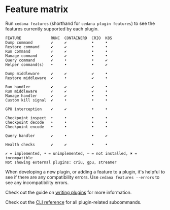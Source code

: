 # Feature matrix

Run `cedana features` (shorthand for `cedana plugin features`) to see the features currently supported by each plugin.

```
FEATURE             RUNC  CONTAINERD  CRIO  K8S
Dump command        ✔     ✔           •     •
Restore command     ✔     ✔           •     •
Run command         ✔     ✔           •     •
Manage command      ✔     ✔           •     •
Query command       ✔     •           •     ✔
Helper command(s)   •     •           •     ✔

Dump middleware     ✔     ✔           ✔     •
Restore middleware  ✔     •           ✔     •

Run handler         ✔     ✔           ✔     •
Run middleware      ✔     ✔           ✔     •
Manage handler      ✔     ✔           •     •
Custom kill signal  ✔     •           •     •

GPU interception    ✔     ✔           •     •

Checkpoint inspect  •     •           •     •
Checkpoint decode   •     •           •     •
Checkpoint encode   •     •           •     •

Query handler       ✔     •           •     ✔

Health checks       ✔     ✔           •     •

✔ = implemented, • = unimplemented, — = not installed, ✖ = incompatible
Not showing external plugins: criu, gpu, streamer
```

When developing a new plugin, or adding a feature to a plugin, it's helpful to see if there are any compatibility errors. Use `cedana features --errors` to see any incompatibility errors.

Check out the guide on [writing plugins](../developer-guides/writing_plugins.md) for more information.

Check out the [CLI reference](../references/cli/cedana_plugin.md) for all plugin-related subcommands.
